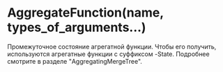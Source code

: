# AggregateFunction(name, types_of_arguments...)

Промежуточное состояние агрегатной функции. Чтобы его получить, используются агрегатные функции с суффиксом -State. Подробнее смотрите в разделе "AggregatingMergeTree".
